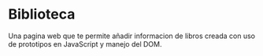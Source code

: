 # Biblioteca
Una pagina web que te permite añadir informacion de libros creada con uso de prototipos en JavaScript y manejo del DOM.

